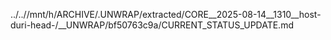 ../..//mnt/h/ARCHIVE/.UNWRAP/extracted/CORE__2025-08-14__1310__host-duri-head-/__UNWRAP/bf50763c9a/CURRENT_STATUS_UPDATE.md